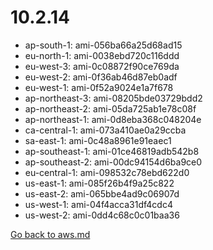 
 # 10.2.14
- ap-south-1: ami-056ba66a25d68ad15
- eu-north-1: ami-0038ebd720c116ddd
- eu-west-3: ami-0c08872f90ce769da
- eu-west-2: ami-0f36ab46d87eb0adf
- eu-west-1: ami-0f52a9024e1a7f678
- ap-northeast-3: ami-08205bde03729bdd2
- ap-northeast-2: ami-05da725ab1e78c08f
- ap-northeast-1: ami-0d8eba368c048204e
- ca-central-1: ami-073a410ae0a29ccba
- sa-east-1: ami-0c48a8961e91eaec1
- ap-southeast-1: ami-01ce46819adb542b8
- ap-southeast-2: ami-00dc94154d6ba9ce0
- eu-central-1: ami-098532c78ebd622d0
- us-east-1: ami-085f26b4f9a25c822
- us-east-2: ami-065bbe4ad9c06907d
- us-west-1: ami-04f4acca31df4cdc4
- us-west-2: ami-0dd4c68c0c01baa36

[Go back to aws.md](../../aws.md) 
